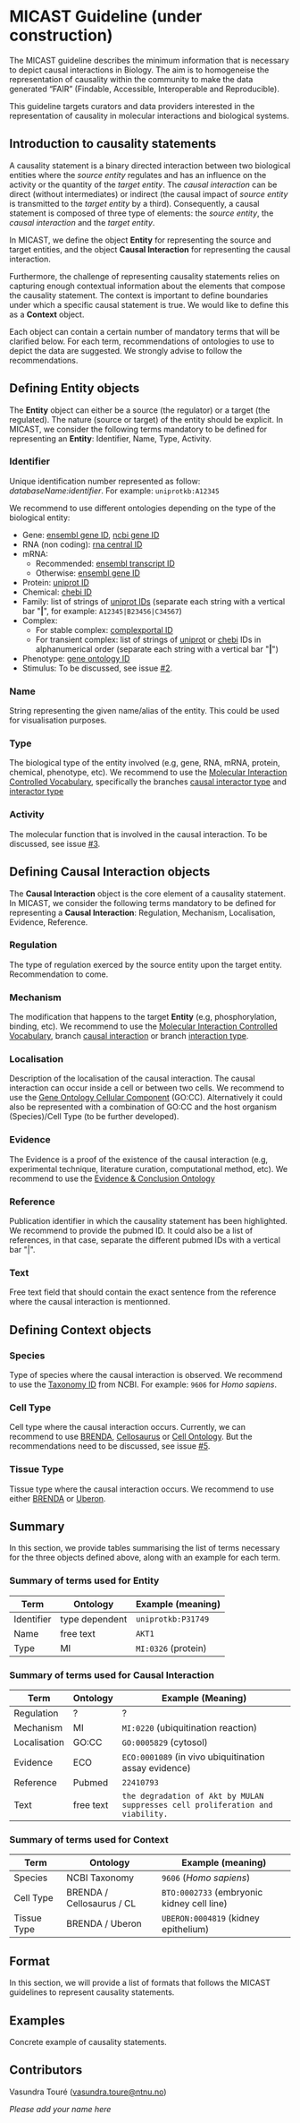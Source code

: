 # MICAST Guideline (under construction)

The MICAST guideline describes the minimum information  that is necessary to depict causal interactions in Biology. The aim is to homogeneise the representation of causality within the community to make the data generated “FAIR” (Findable, Accessible, Interoperable and Reproducible). 

This guideline targets curators and data providers interested in the representation of causality in molecular interactions and biological systems. 


## Introduction to causality statements

A causality statement is a binary directed interaction between two biological entities where the *source entity* regulates and has an influence on the activity or the quantity of the *target entity*. The *causal interaction* can be direct (without intermediates) or indirect (the causal impact of *source entity* is transmitted to the *target entity* by a third).
Consequently, a causal statement is composed of three type of elements: the *source entity*, the *causal interaction* and the *target entity*. 

In MICAST, we define the object __Entity__ for representing the source and target entities, and the object __Causal Interaction__ for representing the causal interaction. 

Furthermore, the challenge of representing causality statements relies on capturing enough contextual information about the elements that compose the causality statement. The context is important to define boundaries under which a specific causal statement is true. We would like to define this as a __Context__ object.


Each object can contain a certain number of mandatory terms that will be clarified below. For each term, recommendations of ontologies to use to depict the data are suggested. We strongly advise to follow the recommendations.


## Defining __Entity__ objects 
The __Entity__ object can either be a source (the regulator) or a target (the regulated). The nature (source or target) of the entity should be explicit. In MICAST, we consider the following terms mandatory to be defined for representing an __Entity__: Identifier, Name, Type, Activity.

### Identifier
Unique identification number represented as follow: *databaseName:identifier*. For example: `uniprotkb:A12345`

We recommend to use different ontologies depending on the type of the biological entity:
* Gene: [ensembl gene ID](http://www.ensembl.org), [ncbi gene ID](https://www.ncbi.nlm.nih.gov/gene)
* RNA (non coding): [rna central ID](http://rnacentral.org/)
* mRNA: 
  * Recommended: [ensembl transcript ID](http://www.ensembl.org)
  * Otherwise: [ensembl gene ID](http://www.ensembl.org)
* Protein: [uniprot ID](http://www.uniprot.org/)
* Chemical: [chebi ID](https://www.ebi.ac.uk/chebi/)
* Family: list of strings of [uniprot IDs](http://www.uniprot.org/) (separate each string with a vertical bar "__|__", for example: `A12345|B23456|C34567`)
* Complex:
  * For stable complex: [complexportal ID](https://www.ebi.ac.uk/complexportal/home)
  * For transient complex: list of strings of [uniprot](http://www.uniprot.org/) or [chebi](https://www.ebi.ac.uk/chebi/) IDs in alphanumerical order (separate each string with a vertical bar "__|__") 
* Phenotype: [gene ontology ID](http://www.geneontology.org/)
* Stimulus: To be discussed, see issue [#2](https://github.com/vtoure/MICAST/issues/2).

### Name 
String representing the given name/alias of the entity. This could be used for visualisation purposes.

### Type
The biological type of the entity involved (e.g, gene, RNA, mRNA, protein, chemical, phenotype, etc). We recommend to use the [Molecular Interaction Controlled Vocabulary](https://www.ebi.ac.uk/ols/ontologies/mi), specifically the branches [causal interactor type](https://www.ebi.ac.uk/ols/ontologies/mi/terms?iri=http%3A%2F%2Fpurl.obolibrary.org%2Fobo%2FMI_2259) and [interactor type](https://www.ebi.ac.uk/ols/ontologies/mi/terms?iri=http%3A%2F%2Fpurl.obolibrary.org%2Fobo%2FMI_0313)

### Activity
The molecular function that is involved in the causal interaction. To be discussed, see issue [#3](https://github.com/vtoure/MICAST/issues/3).



## Defining __Causal Interaction__ objects
The __Causal Interaction__ object is the core element of a causality statement. In MICAST, we consider the following terms mandatory to be defined for representing a __Causal Interaction__: Regulation, Mechanism, Localisation, Evidence, Reference.

### Regulation 
The type of regulation exerced by the source entity upon the target entity. Recommendation to come.

### Mechanism
The modification that happens to the target __Entity__ (e.g, phosphorylation, binding, etc).  We recommend to use the [Molecular Interaction Controlled Vocabulary](https://www.ebi.ac.uk/ols/ontologies/mi), branch [causal interaction](https://www.ebi.ac.uk/ols/ontologies/mi/terms?iri=http%3A%2F%2Fpurl.obolibrary.org%2Fobo%2FMI_2233) or branch [interaction type](https://www.ebi.ac.uk/ols/ontologies/mi/terms?iri=http%3A%2F%2Fpurl.obolibrary.org%2Fobo%2FMI_0190).

### Localisation 
Description of the localisation of the causal interaction. The causal interaction can occur inside a cell or between two cells. We recommend to use the [Gene Ontology Cellular Component](http://geneontology.org/) (GO:CC). Alternatively it could also be represented with a combination of GO:CC and the host organism (Species)/Cell Type (to be further developed).

### Evidence
The Evidence is a proof of the existence of the causal interaction (e.g, experimental technique, literature curation, computational method, etc). We recommend to use the [Evidence & Conclusion Ontology](http://www.evidenceontology.org/)

### Reference
Publication identifier in which the causality statement has been highlighted. We recommend to provide the pubmed ID. It could also be a list of references, in that case, separate the different pubmed IDs with a vertical bar "|".

### Text
Free text field that should contain the exact sentence from the reference where the causal interaction is mentionned. 



## Defining __Context__ objects

### Species
Type of species where the causal interaction is observed. We recommend to use the [Taxonomy ID](https://www.ncbi.nlm.nih.gov/taxonomy) from NCBI. For example: `9606` for *Homo sapiens*.

### Cell Type
Cell type where the causal interaction occurs. Currently, we can recommend to use [BRENDA](https://www.brenda-enzymes.org/ontology.php?ontology_id=3), [Cellosaurus](https://web.expasy.org/cellosaurus/) or [Cell Ontology](https://obofoundry.org/ontology/cl.html). But the recommendations need to be discussed, see issue [#5](https://github.com/vtoure/MICAST/issues/5).

### Tissue Type
Tissue type where the causal interaction occurs. We recommend to use either [BRENDA](https://www.brenda-enzymes.org/ontology.php?ontology_id=3) or [Uberon](http://uberon.github.io/about.html).



## Summary
In this section, we provide tables summarising the list of terms necessary for the three objects defined above, along with an example for each term.

### Summary of terms used for Entity

| Term | Ontology | Example  (meaning)|
|---|---|---|
| Identifier | type dependent | `uniprotkb:P31749` |
| Name | free text | `AKT1` |
| Type | MI | `MI:0326` (protein)|

### Summary of terms used for Causal Interaction
| Term | Ontology | Example (Meaning) |
|---|---|---|
| Regulation | ? | ? |
| Mechanism | MI | `MI:0220` (ubiquitination reaction) |
| Localisation | GO:CC | `GO:0005829` (cytosol) |
| Evidence | ECO | `ECO:0001089` (in vivo ubiquitination assay evidence) |
| Reference | Pubmed | `22410793` |
| Text | free text | `the degradation of Akt by MULAN suppresses cell proliferation and viability.` |

### Summary of terms used for Context
| Term | Ontology | Example (meaning) |
|----|----|----|
| Species | NCBI Taxonomy | `9606` (*Homo sapiens*) |
| Cell Type | BRENDA / Cellosaurus / CL | `BTO:0002733` (embryonic kidney cell line) |
| Tissue Type | BRENDA / Uberon | `UBERON:0004819` (kidney epithelium) |


## Format
In this section, we will provide a list of formats that follows the MICAST guidelines to represent causality statements.
 
## Examples
Concrete example of causality statements. 

## Contributors
Vasundra Touré ([vasundra.toure@ntnu.no](mailto:vasundra.toure@ntnu.no))

*Please add your name here*
